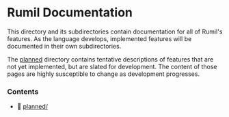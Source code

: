 # Rumil Documentation

This directory and its subdirectories contain documentation for all of Rumil's features. As the language develops, implemented features will be documented in their own subdirectories.

The [planned](/docs/planned/) directory contains tentative descriptions of features that are not yet implemented, but are slated for development. The content of those pages are highly susceptible to change as development progresses.

### Contents
- 📂 [planned/](/docs/planned/)
